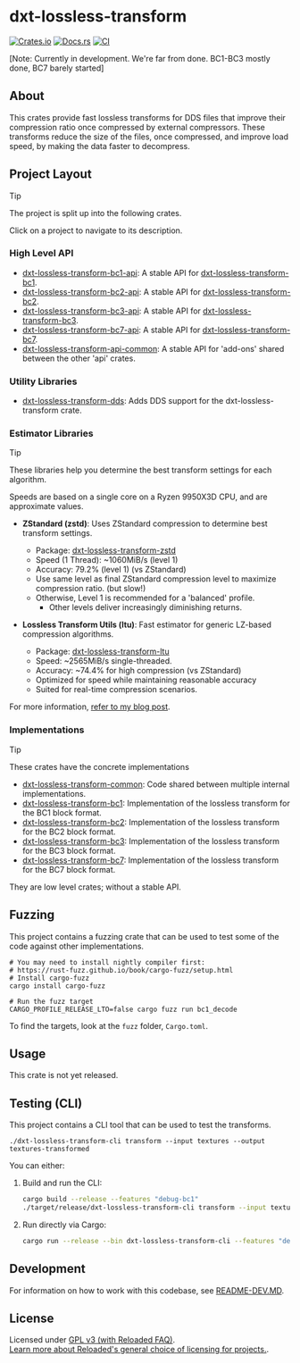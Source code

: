 # dxt-lossless-transform

[![Crates.io](https://img.shields.io/crates/v/dxt-lossless-transform.svg)](https://crates.io/crates/dxt-lossless-transform)
[![Docs.rs](https://docs.rs/dxt-lossless-transform/badge.svg)](https://docs.rs/dxt-lossless-transform)
[![CI](https://github.com/Sewer56/dxt-lossless-transform/actions/workflows/rust.yml/badge.svg)](https://github.com/Sewer56/dxt-lossless-transform/actions)

[Note: Currently in development. We're far from done. BC1-BC3 mostly done, BC7 barely started]

## About

This crates provide fast lossless transforms for DDS files that improve their compression ratio
once compressed by external compressors. These transforms reduce the size of the files, once
compressed, and improve load speed, by making the data faster to decompress.

## Project Layout

> [!TIP]
> The project is split up into the following crates.

Click on a project to navigate to its description.

### High Level API

- [dxt-lossless-transform-bc1-api]: A stable API for [dxt-lossless-transform-bc1].
- [dxt-lossless-transform-bc2-api]: A stable API for [dxt-lossless-transform-bc2].
- [dxt-lossless-transform-bc3-api]: A stable API for [dxt-lossless-transform-bc3].
- [dxt-lossless-transform-bc7-api]: A stable API for [dxt-lossless-transform-bc7].
- [dxt-lossless-transform-api-common]: A stable API for 'add-ons' shared between the other 'api' crates.

### Utility Libraries

- [dxt-lossless-transform-dds]: Adds DDS support for the dxt-lossless-transform crate.

### Estimator Libraries

> [!TIP]
> 
> These libraries help you determine the best transform settings for each algorithm.

Speeds are based on a single core on a Ryzen 9950X3D CPU, and are approximate values.

- **ZStandard (zstd)**: Uses ZStandard compression to determine best transform settings.
  - Package: [dxt-lossless-transform-zstd]
  - Speed (1 Thread): ~1060MiB/s (level 1)
  - Accuracy: 79.2% (level 1) (vs ZStandard)
  - Use same level as final ZStandard compression level to maximize compression ratio. (but slow!)
  - Otherwise, Level 1 is recommended for a 'balanced' profile.
      - Other levels deliver increasingly diminishing returns.

- **Lossless Transform Utils (ltu)**: Fast estimator for generic LZ-based compression algorithms. 
  - Package: [dxt-lossless-transform-ltu]
  - Speed: ~2565MiB/s single-threaded.
  - Accuracy: ~74.4% for high compression (vs ZStandard)
  - Optimized for speed while maintaining reasonable accuracy
  - Suited for real-time compression scenarios.

For more information, [refer to my blog post](https://sewer56.dev/blog/2025/03/11/a-program-for-helping-create-lossless-transforms.html#estimator-accuracy-high-compression-level).

### Implementations

> [!TIP]
> These crates have the concrete implementations

- [dxt-lossless-transform-common]: Code shared between multiple internal implementations.
- [dxt-lossless-transform-bc1]: Implementation of the lossless transform for the BC1 block format.
- [dxt-lossless-transform-bc2]: Implementation of the lossless transform for the BC2 block format.
- [dxt-lossless-transform-bc3]: Implementation of the lossless transform for the BC3 block format.
- [dxt-lossless-transform-bc7]: Implementation of the lossless transform for the BC7 block format.

They are low level crates; without a stable API.

## Fuzzing

This project contains a fuzzing crate that can be used to test some of the code against other
implementations.

```text
# You may need to install nightly compiler first:
# https://rust-fuzz.github.io/book/cargo-fuzz/setup.html
# Install cargo-fuzz
cargo install cargo-fuzz

# Run the fuzz target
CARGO_PROFILE_RELEASE_LTO=false cargo fuzz run bc1_decode
```

To find the targets, look at the `fuzz` folder, `Cargo.toml`.

## Usage

This crate is not yet released.

## Testing (CLI)

This project contains a CLI tool that can be used to test the transforms.

```text
./dxt-lossless-transform-cli transform --input textures --output textures-transformed
```

You can either:

1. Build and run the CLI:
   ```bash
   cargo build --release --features "debug-bc1"
   ./target/release/dxt-lossless-transform-cli transform --input textures --output textures-transformed
   ```

2. Run directly via Cargo:
   ```bash
   cargo run --release --bin dxt-lossless-transform-cli --features "debug-bc1" transform --input textures --output textures-transformed
   ```

## Development

For information on how to work with this codebase, see [README-DEV.MD](README-DEV.MD).

## License

Licensed under [GPL v3 (with Reloaded FAQ)](./LICENSE).  
[Learn more about Reloaded's general choice of licensing for projects.][reloaded-license].  

[codecov]: https://about.codecov.io/
[crates-io-key]: https://crates.io/settings/tokens
[nuget-key]: https://www.nuget.org/account/apikeys
[docs]: https://dxt-lossless-transform.github.io/dxt-lossless-transform
[reloaded-license]: https://reloaded-project.github.io/Reloaded.MkDocsMaterial.Themes.R2/Pages/license.html
[dxt-lossless-transform-common]: projects/dxt-lossless-transform-common/README.MD
[dxt-lossless-transform-bc1]: projects/dxt-lossless-transform-bc1/README.MD
[dxt-lossless-transform-bc2]: projects/dxt-lossless-transform-bc2/README.MD
[dxt-lossless-transform-bc3]: projects/dxt-lossless-transform-bc3/README.MD
[dxt-lossless-transform-bc7]: projects/dxt-lossless-transform-bc7/README.MD
[dxt-lossless-transform-api-common]: projects/dxt-lossless-transform-api-common/README.MD
[dxt-lossless-transform-bc1-api]: projects/dxt-lossless-transform-bc1-api/README.MD
[dxt-lossless-transform-bc2-api]: projects/dxt-lossless-transform-bc2-api/README.MD
[dxt-lossless-transform-bc3-api]: projects/dxt-lossless-transform-bc3-api/README.MD
[dxt-lossless-transform-bc7-api]: projects/dxt-lossless-transform-bc7-api/README.MD
[dxt-lossless-transform-dds]: projects/dxt-lossless-transform-dds/README.MD
[dxt-lossless-transform-zstd]: projects/extensions/dxt-lossless-transform-zstd/README.MD
[dxt-lossless-transform-ltu]: projects/extensions/dxt-lossless-transform-ltu/README.MD